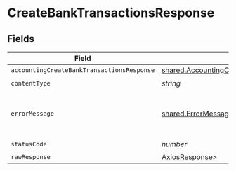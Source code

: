 # CreateBankTransactionsResponse


## Fields

| Field                                                                                                              | Type                                                                                                               | Required                                                                                                           | Description                                                                                                        |
| ------------------------------------------------------------------------------------------------------------------ | ------------------------------------------------------------------------------------------------------------------ | ------------------------------------------------------------------------------------------------------------------ | ------------------------------------------------------------------------------------------------------------------ |
| `accountingCreateBankTransactionsResponse`                                                                         | [shared.AccountingCreateBankTransactionsResponse](../../models/shared/accountingcreatebanktransactionsresponse.md) | :heavy_minus_sign:                                                                                                 | Success                                                                                                            |
| `contentType`                                                                                                      | *string*                                                                                                           | :heavy_check_mark:                                                                                                 | N/A                                                                                                                |
| `errorMessage`                                                                                                     | [shared.ErrorMessage](../../models/shared/errormessage.md)                                                         | :heavy_minus_sign:                                                                                                 | Your API request was not properly authorized.                                                                      |
| `statusCode`                                                                                                       | *number*                                                                                                           | :heavy_check_mark:                                                                                                 | N/A                                                                                                                |
| `rawResponse`                                                                                                      | [AxiosResponse>](https://axios-http.com/docs/res_schema)                                                           | :heavy_minus_sign:                                                                                                 | N/A                                                                                                                |